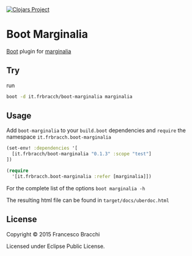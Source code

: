[![Clojars Project](http://clojars.org/it.frbracch/boot-marginalia/latest-version.svg)](http://clojars.org/it.frbracch/boot-marginalia)

# Boot Marginalia

[Boot](https://github.com/boot-clj/boot) plugin for [marginalia](https://fogus.github.io/marginalia/)

## Try

run 

```bash
boot -d it.frbracch/boot-marginalia marginalia
```

## Usage

Add `boot-marginalia` to your `build.boot` dependencies and `require` the namespace `it.frbracch.boot-marginalia`

```clj
(set-env! :dependencies '[
  [it.frbracch/boot-marginalia "0.1.3" :scope "test"]
])

(require
  '[it.frbracch.boot-marginalia :refer [marginalia]])
```

For the complete list of the options `boot marginalia -h`

The resulting html file can be found in `target/docs/uberdoc.html`

## License

Copyright © 2015 Francesco Bracchi

Licensed under Eclipse Public License.
